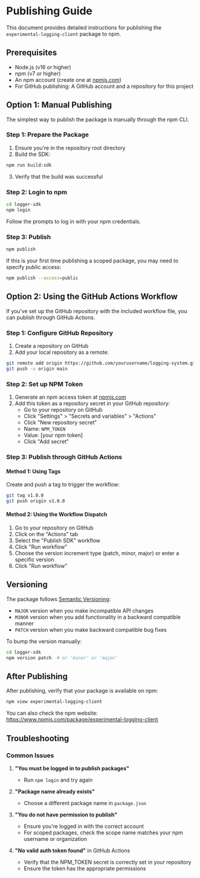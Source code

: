 # Publishing Guide

This document provides detailed instructions for publishing the `experimental-logging-client` package to npm.

## Prerequisites

- Node.js (v16 or higher)
- npm (v7 or higher)
- An npm account (create one at [npmjs.com](https://www.npmjs.com/signup))
- For GitHub publishing: A GitHub account and a repository for this project

## Option 1: Manual Publishing

The simplest way to publish the package is manually through the npm CLI.

### Step 1: Prepare the Package

1. Ensure you're in the repository root directory
2. Build the SDK:

```bash
npm run build:sdk
```

3. Verify that the build was successful

### Step 2: Login to npm

```bash
cd logger-sdk
npm login
```

Follow the prompts to log in with your npm credentials.

### Step 3: Publish

```bash
npm publish
```

If this is your first time publishing a scoped package, you may need to specify public access:

```bash
npm publish --access=public
```

## Option 2: Using the GitHub Actions Workflow

If you've set up the GitHub repository with the included workflow file, you can publish through GitHub Actions.

### Step 1: Configure GitHub Repository

1. Create a repository on GitHub
2. Add your local repository as a remote:

```bash
git remote add origin https://github.com/yourusername/logging-system.git
git push -u origin main
```

### Step 2: Set up NPM Token

1. Generate an npm access token at [npmjs.com](https://www.npmjs.com/settings/yourusername/tokens)
2. Add this token as a repository secret in your GitHub repository:
   - Go to your repository on GitHub
   - Click "Settings" > "Secrets and variables" > "Actions"
   - Click "New repository secret"
   - Name: `NPM_TOKEN`
   - Value: [your npm token]
   - Click "Add secret"

### Step 3: Publish through GitHub Actions

#### Method 1: Using Tags

Create and push a tag to trigger the workflow:

```bash
git tag v1.0.0
git push origin v1.0.0
```

#### Method 2: Using the Workflow Dispatch

1. Go to your repository on GitHub
2. Click on the "Actions" tab
3. Select the "Publish SDK" workflow
4. Click "Run workflow"
5. Choose the version increment type (patch, minor, major) or enter a specific version
6. Click "Run workflow"

## Versioning

The package follows [Semantic Versioning](https://semver.org/):

- `MAJOR` version when you make incompatible API changes
- `MINOR` version when you add functionality in a backward compatible manner
- `PATCH` version when you make backward compatible bug fixes

To bump the version manually:

```bash
cd logger-sdk
npm version patch  # or 'minor' or 'major'
```

## After Publishing

After publishing, verify that your package is available on npm:

```bash
npm view experimental-logging-client
```

You can also check the npm website: https://www.npmjs.com/package/experimental-logging-client

## Troubleshooting

### Common Issues

1. **"You must be logged in to publish packages"**

   - Run `npm login` and try again

2. **"Package name already exists"**

   - Choose a different package name in `package.json`

3. **"You do not have permission to publish"**

   - Ensure you're logged in with the correct account
   - For scoped packages, check the scope name matches your npm username or organization

4. **"No valid auth token found"** in GitHub Actions
   - Verify that the NPM_TOKEN secret is correctly set in your repository
   - Ensure the token has the appropriate permissions
